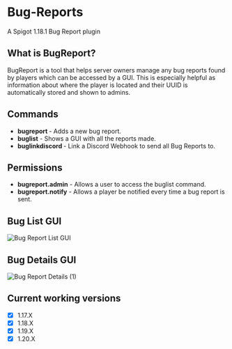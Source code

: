 # Bug-Reports
A Spigot 1.18.1 Bug Report plugin

## What is BugReport?
BugReport is a tool that helps server owners manage any bug reports found by players which can be accessed by a GUI. This is especially helpful as information about where the player is located and their UUID is automatically stored and shown to admins.

## Commands
- **bugreport <message>** - Adds a new bug report.
- **buglist** - Shows a GUI with all the reports made.
- **buglinkdiscord <Webhook URL>** - Link a Discord Webhook to send all Bug Reports to.
## Permissions
- **bugreport.admin** - Allows a user to access the buglist command.
- **bugreport.notify** - Allows a player be notified every time a bug report is sent.

## Bug List GUI
![Bug Report List GUI](https://github.com/ItsLeon15/Bug-Reports/assets/64979109/8b528644-1164-474c-93bc-407deeed044c)

## Bug Details GUI
![Bug Report Details (1)](https://github.com/ItsLeon15/Bug-Reports/assets/64979109/8ba7bde1-c4c2-4536-ab07-24ec3c484915)

## Current working versions
- [x] 1.17.X
- [x] 1.18.X
- [x] 1.19.X
- [x] 1.20.X
